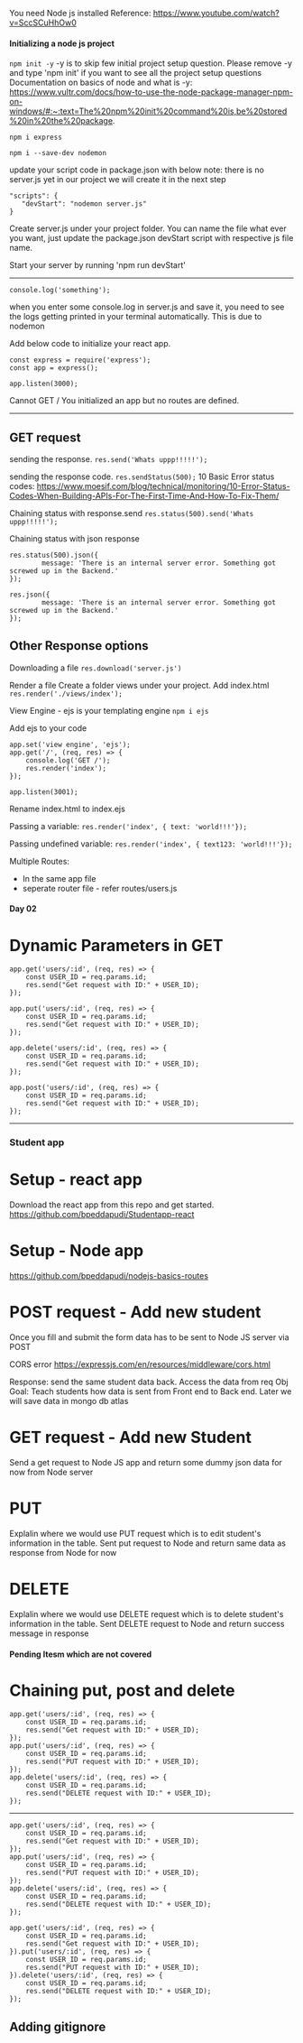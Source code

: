 You need Node js installed
Reference: https://www.youtube.com/watch?v=SccSCuHhOw0
#### Initializing a node js project

`npm init -y`
-y is to skip few initial project setup question. Please remove -y and type 'npm init' if you want to see all the project setup questions
Documentation on basics of node and what is -y: https://www.vultr.com/docs/how-to-use-the-node-package-manager-npm-on-windows/#:~:text=The%20npm%20init%20command%20is,be%20stored%20in%20the%20package.

`npm i express`

`npm i --save-dev nodemon`

update your script code in package.json with below
note: there is no server.js yet in our project we will create it in the next step

```
"scripts": {
   "devStart": "nodemon server.js"
}
```

Create server.js under your project folder. You can name the file what ever you want, just update the package.json devStart script with respective js file name.

Start your server by running 'npm run devStart'

---

`console.log('something');`

when you enter some console.log in server.js and save it, you need to see the logs getting printed in your terminal automatically. This is due to nodemon

Add below code to initialize your react app.
```
const express = require('express');
const app = express();

app.listen(3000);
```

Cannot GET /
You initialized an app but no routes are defined.


---
## GET request
sending the response.
`res.send('Whats uppp!!!!!');`

sending the response code.
`res.sendStatus(500);`
10 Basic Error status codes:
https://www.moesif.com/blog/technical/monitoring/10-Error-Status-Codes-When-Building-APIs-For-The-First-Time-And-How-To-Fix-Them/

Chaining status with response.send
`res.status(500).send('Whats uppp!!!!!');`

Chaining status with json response
```
res.status(500).json({
        message: 'There is an internal server error. Something got screwed up in the Backend.'
});
```

```
res.json({
        message: 'There is an internal server error. Something got screwed up in the Backend.'
});
```

## Other Response options
Downloading a file
`res.download('server.js')`

Render a file
Create a folder views under your project. Add index.html
`res.render('./views/index');`

View Engine - ejs is your templating engine
`npm i ejs`

Add ejs to your code
```
app.set('view engine', 'ejs');
app.get('/', (req, res) => {
    console.log('GET /');
    res.render('index');
});

app.listen(3001);
```
Rename index.html to index.ejs

Passing a variable:
`res.render('index', { text: 'world!!!'});`

Passing undefined variable:
`res.render('index', { text123: 'world!!!'});`

Multiple Routes:
- In the same app file
- seperate router file - refer routes/users.js








#### Day 02

# Dynamic Parameters in GET
```
app.get('users/:id', (req, res) => {
    const USER_ID = req.params.id;
    res.send("Get request with ID:" + USER_ID);
});

app.put('users/:id', (req, res) => {
    const USER_ID = req.params.id;
    res.send("Get request with ID:" + USER_ID);
});

app.delete('users/:id', (req, res) => {
    const USER_ID = req.params.id;
    res.send("Get request with ID:" + USER_ID);
});

app.post('users/:id', (req, res) => {
    const USER_ID = req.params.id;
    res.send("Get request with ID:" + USER_ID);
});
```
------------------------------------------------------------

### Student app

# Setup - react app
Download the react app from this repo and get started.
https://github.com/bpeddapudi/Studentapp-react

# Setup - Node app
https://github.com/bpeddapudi/nodejs-basics-routes

# POST request - Add new student
Once you fill and submit the form data has to be sent to Node JS server via POST

CORS error
https://expressjs.com/en/resources/middleware/cors.html

Response: send the same student data back. Access the data from req Obj
Goal: Teach students how data is sent from Front end to Back end. Later we will save data in mongo db atlas

# GET request - Add new Student
Send a get request to Node JS app and return some dummy json data for now from Node server

# PUT
Explalin where we would use PUT request which is to edit student's information in the table.
Sent put request to Node and return same data as response from Node for now

# DELETE
Explalin where we would use DELETE request which is to delete student's information in the table.
Sent DELETE request to Node and return success message in response







#### Pending Itesm which are not covered
# Chaining put, post and delete
```
app.get('users/:id', (req, res) => {
    const USER_ID = req.params.id;
    res.send("Get request with ID:" + USER_ID);
});
app.put('users/:id', (req, res) => {
    const USER_ID = req.params.id;
    res.send("PUT request with ID:" + USER_ID);
});
app.delete('users/:id', (req, res) => {
    const USER_ID = req.params.id;
    res.send("DELETE request with ID:" + USER_ID);
});

```

----
```
app.get('users/:id', (req, res) => {
    const USER_ID = req.params.id;
    res.send("Get request with ID:" + USER_ID);
});
app.put('users/:id', (req, res) => {
    const USER_ID = req.params.id;
    res.send("PUT request with ID:" + USER_ID);
});
app.delete('users/:id', (req, res) => {
    const USER_ID = req.params.id;
    res.send("DELETE request with ID:" + USER_ID);
});

```

```
app.get('users/:id', (req, res) => {
    const USER_ID = req.params.id;
    res.send("Get request with ID:" + USER_ID);
}).put('users/:id', (req, res) => {
    const USER_ID = req.params.id;
    res.send("PUT request with ID:" + USER_ID);
}).delete('users/:id', (req, res) => {
    const USER_ID = req.params.id;
    res.send("DELETE request with ID:" + USER_ID);
});
```
## Adding gitignore
